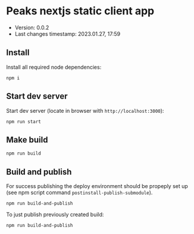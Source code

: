 <!--
@changed 2023.01.26, 19:27
-->

# Peaks nextjs static client app

- Version: 0.0.2
- Last changes timestamp: 2023.01.27, 17:59

## Install

Install all required node dependencies:

```
npm i
```

## Start dev server

Start dev server (locate in browser with `http://localhost:3000`):

```
npm run start
```

## Make build

```
npm run build
```

## Build and publish

For success publishing the deploy environment should be propeply set up (see
npm script command `postinstall-publish-submodule`).

```
npm run build-and-publish
```

To just publish previously created build:

```
npm run build-and-publish
```
